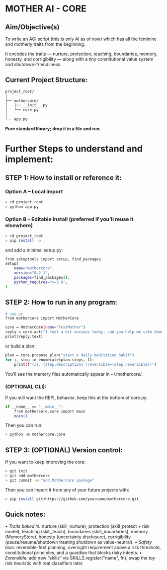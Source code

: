 # MOTHER AI - CORE

## Aim/Objective(s)
To write an AGI script (this is only AI as of now) which has all the feminine and motherly traits from the beginning.

It encodes the traits — nurture, protection, teaching, boundaries, memory, honesty, and corrigibility — along with a tiny constitutional value system and shutdown-friendliness.

## Current Project Structure:
```bash
project_root/
│
├── mothercore/
│   ├── __init__.py
│   └── core.py
│
└── app.py
```
**Pure standard library; drop it in a file and run.**

# Further Steps to understand and implement:

## **STEP 1:** How to install or reference it:

### Option A – Local import
```bash
> cd project_root
> python app.py
```
### Option B – Editable install (preferred if you’ll reuse it elsewhere)
```bash
> cd project_root
> pip install -e .
```

and add a minimal setup.py:
```bash
from setuptools import setup, find_packages
setup(
    name="mothercore",
    version="0.2.1",
    packages=find_packages(),
    python_requires=">=3.9",
)
```


## **STEP 2:** How to run in any program:
```bash
# app.py
from mothercore import MotherCore

core = MotherCore(name="TestMother")
reply = core.act("I feel a bit anxious today; can you help me calm down?")
print(reply.text)
```

or build a plan:
```bash
plan = core.propose_plan("start a daily meditation habit")
for i, step in enumerate(plan.steps, 1):
    print(f"{i}. {step.description} (reversible={step.reversible})")
```
You’ll see the memory files automatically appear in ~/.mothercore/.

### (OPTIONAL CLI):
If you still want the REPL behavior, keep this at the bottom of core.py:
```bash
if __name__ == "__main__":
    from mothercore.core import main
    main()
```

Then you can run:
```bash
> python -m mothercore.core
```

## **STEP 3:** (OPTIONAL) Version control:
If you want to keep improving the core:
```bash
> git init
> git add mothercore
> git commit -m "add MotherCore package"
```

Then you can import it from any of your future projects with:
```bash
> pip install git+https://github.com/yourname/mothercore.git
```

## Quick notes:
•	*Traits baked in:* nurture (skill_nurture), protection (skill_protect + risk model), teaching (skill_teach), boundaries (skill_boundaries), memory (MemoryStore), honesty (uncertainty disclosure), corrigibility (pause/resume/shutdown treating shutdown as value-neutral).
•	*Safety bias:* reversible-first planning, oversight requirement above a risk threshold, constitutional principles, and a guardian that blocks risky intents.
•	*Extensible:* add new “skills” via SKILLS.register("name", fn); swap the toy risk heuristic with real classifiers later.
